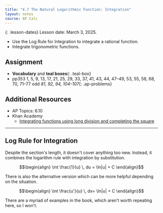 ```yaml
---
title: "4.7 The Natural Logarithmic Function: Integration"
layout: notes
course: AP Calc
---
```


{: .lesson-dates}
Lesson date: March 3, 2025.

- Use the Log Rule for Integration to integrate a rational function.
- Integrate trigonometric functions.

## Assignment

- **Vocabulary** and **teal boxes**{: .teal-box}
- pp353 1, 5, 9, 13, 17, 21, 25, 29, 33, 37, 41, 43, 44, 47–49, 53, 55, 58, 68, 70, 71–77 odd *81, 92, 94, 104–107*{: .ap-problems}

## Additional Resources

- AP Topics: 6.10
- Khan Academy
  - [Integrating functions using long division and completing the square](https://www.khanacademy.org/math/ap-calculus-ab/ab-integration-new/ab-6-10/v/integral-partial-fraction)

---

## Log Rule for Integration

Despite the section's length, it doesn't cover anything too new. Instead, it combines the logarithm rule with integration by substitution.

$$\begin{align}
\int \frac{1}{u} \, du = \ln|u| + C
\end{align}$$

There is also the alternative version which can be more helpful depending on the situation.

$$\begin{align}
\int \frac{u'}{u} \, dx= \ln|u| + C
\end{align}$$

There are a myriad of examples in the book, which aren't worth repeating here, so I won't.
